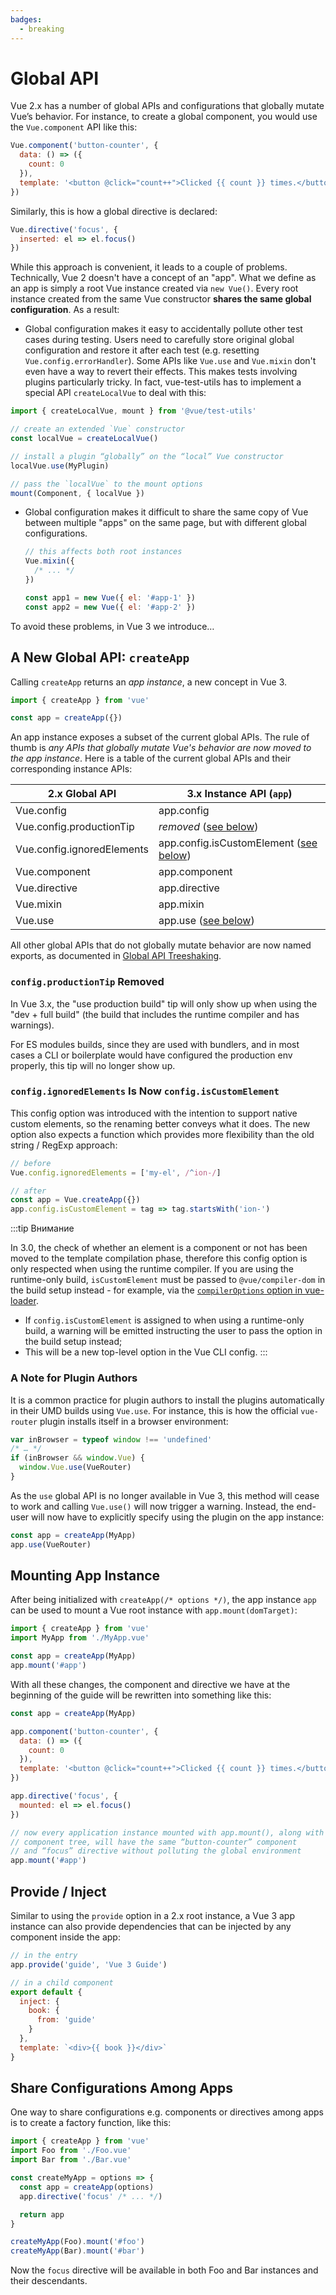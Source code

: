 ```yaml
---
badges:
  - breaking
---
```


# Global API <MigrationBadges :badges="$frontmatter.badges" />

Vue 2.x has a number of global APIs and configurations that globally mutate Vue’s behavior. For instance, to create a global component, you would use the `Vue.component` API like this:

```js
Vue.component('button-counter', {
  data: () => ({
    count: 0
  }),
  template: '<button @click="count++">Clicked {{ count }} times.</button>'
})
```

Similarly, this is how a global directive is declared:

```js
Vue.directive('focus', {
  inserted: el => el.focus()
})
```

While this approach is convenient, it leads to a couple of problems. Technically, Vue 2 doesn't have a concept of an "app". What we define as an app is simply a root Vue instance created via `new Vue()`. Every root instance created from the same Vue constructor **shares the same global configuration**. As a result:

- Global configuration makes it easy to accidentally pollute other test cases during testing. Users need to carefully store original global configuration and restore it after each test (e.g. resetting `Vue.config.errorHandler`). Some APIs like `Vue.use` and `Vue.mixin` don't even have a way to revert their effects. This makes tests involving plugins particularly tricky. In fact, vue-test-utils has to implement a special API `createLocalVue` to deal with this:

```js
import { createLocalVue, mount } from '@vue/test-utils'

// create an extended `Vue` constructor
const localVue = createLocalVue()

// install a plugin “globally” on the “local” Vue constructor
localVue.use(MyPlugin)

// pass the `localVue` to the mount options
mount(Component, { localVue })
```

- Global configuration makes it difficult to share the same copy of Vue between multiple "apps" on the same page, but with different global configurations.

  ```js
  // this affects both root instances
  Vue.mixin({
    /* ... */
  })

  const app1 = new Vue({ el: '#app-1' })
  const app2 = new Vue({ el: '#app-2' })
  ```

To avoid these problems, in Vue 3 we introduce…

## A New Global API: `createApp`

Calling `createApp` returns an _app instance_, a new concept in Vue 3.

```js
import { createApp } from 'vue'

const app = createApp({})
```

An app instance exposes a subset of the current global APIs. The rule of thumb is _any APIs that globally mutate Vue's behavior are now moved to the app instance_. Here is a table of the current global APIs and their corresponding instance APIs:

| 2.x Global API             | 3.x Instance API (`app`)                                                                        |
| -------------------------- | ----------------------------------------------------------------------------------------------- |
| Vue.config                 | app.config                                                                                      |
| Vue.config.productionTip   | _removed_ ([see below](#config-productiontip-removed))                                          |
| Vue.config.ignoredElements | app.config.isCustomElement ([see below](#config-ignoredelements-is-now-config-iscustomelement)) |
| Vue.component              | app.component                                                                                   |
| Vue.directive              | app.directive                                                                                   |
| Vue.mixin                  | app.mixin                                                                                       |
| Vue.use                    | app.use ([see below](#a-note-for-plugin-authors))                                               |

All other global APIs that do not globally mutate behavior are now named exports, as documented in [Global API Treeshaking](./global-api-treeshaking.html).

### `config.productionTip` Removed

In Vue 3.x, the "use production build" tip will only show up when using the "dev + full build" (the build that includes the runtime compiler and has warnings).

For ES modules builds, since they are used with bundlers, and in most cases a CLI or boilerplate would have configured the production env properly, this tip will no longer show up.

### `config.ignoredElements` Is Now `config.isCustomElement`

This config option was introduced with the intention to support native custom elements, so the renaming better conveys what it does. The new option also expects a function which provides more flexibility than the old string / RegExp approach:

```js
// before
Vue.config.ignoredElements = ['my-el', /^ion-/]

// after
const app = Vue.createApp({})
app.config.isCustomElement = tag => tag.startsWith('ion-')
```

:::tip Внимание

In 3.0, the check of whether an element is a component or not has been moved to the template compilation phase, therefore this config option is only respected when using the runtime compiler. If you are using the runtime-only build, `isCustomElement` must be passed to `@vue/compiler-dom` in the build setup instead - for example, via the [`compilerOptions` option in vue-loader](https://vue-loader.vuejs.org/options.html#compileroptions).

- If `config.isCustomElement` is assigned to when using a runtime-only build, a warning will be emitted instructing the user to pass the option in the build setup instead;
- This will be a new top-level option in the Vue CLI config.
  :::

### A Note for Plugin Authors

It is a common practice for plugin authors to install the plugins automatically in their UMD builds using `Vue.use`. For instance, this is how the official `vue-router` plugin installs itself in a browser environment:

```js
var inBrowser = typeof window !== 'undefined'
/* … */
if (inBrowser && window.Vue) {
  window.Vue.use(VueRouter)
}
```

As the `use` global API is no longer available in Vue 3, this method will cease to work and calling `Vue.use()` will now trigger a warning. Instead, the end-user will now have to explicitly specify using the plugin on the app instance:

```js
const app = createApp(MyApp)
app.use(VueRouter)
```

## Mounting App Instance

After being initialized with `createApp(/* options */)`, the app instance `app` can be used to mount a Vue root instance with `app.mount(domTarget)`:

```js
import { createApp } from 'vue'
import MyApp from './MyApp.vue'

const app = createApp(MyApp)
app.mount('#app')
```

With all these changes, the component and directive we have at the beginning of the guide will be rewritten into something like this:

```js
const app = createApp(MyApp)

app.component('button-counter', {
  data: () => ({
    count: 0
  }),
  template: '<button @click="count++">Clicked {{ count }} times.</button>'
})

app.directive('focus', {
  mounted: el => el.focus()
})

// now every application instance mounted with app.mount(), along with its
// component tree, will have the same “button-counter” component
// and “focus” directive without polluting the global environment
app.mount('#app')
```

## Provide / Inject

Similar to using the `provide` option in a 2.x root instance, a Vue 3 app instance can also provide dependencies that can be injected by any component inside the app:

```js
// in the entry
app.provide('guide', 'Vue 3 Guide')

// in a child component
export default {
  inject: {
    book: {
      from: 'guide'
    }
  },
  template: `<div>{{ book }}</div>`
}
```

## Share Configurations Among Apps

One way to share configurations e.g. components or directives among apps is to create a factory function, like this:

```js
import { createApp } from 'vue'
import Foo from './Foo.vue'
import Bar from './Bar.vue'

const createMyApp = options => {
  const app = createApp(options)
  app.directive('focus' /* ... */)

  return app
}

createMyApp(Foo).mount('#foo')
createMyApp(Bar).mount('#bar')
```

Now the `focus` directive will be available in both Foo and Bar instances and their descendants.
